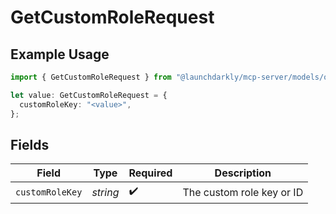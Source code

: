 # GetCustomRoleRequest

## Example Usage

```typescript
import { GetCustomRoleRequest } from "@launchdarkly/mcp-server/models/operations";

let value: GetCustomRoleRequest = {
  customRoleKey: "<value>",
};
```

## Fields

| Field                     | Type                      | Required                  | Description               |
| ------------------------- | ------------------------- | ------------------------- | ------------------------- |
| `customRoleKey`           | *string*                  | :heavy_check_mark:        | The custom role key or ID |